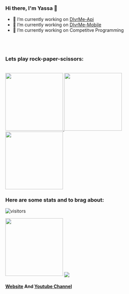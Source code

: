 ### Hi there, I'm Yassa 👋
- 🔭 I’m currently working on [DlvrMe-Api](https://github.com/yassataiseer/DlvrMe-API)
- 🔭 I’m currently working on [DlvrMe-Mobile](https://github.com/yassataiseer/DlvrMe-Mobile)
- 🔭 I’m currently working on Competitve Programming

<br />
<br />
<h3> Lets play rock-paper-scissors:</h3>
<br>
<a href="https://www.google.com/">
<img height="180em" src="https://lh3.googleusercontent.com/proxy/L4dvNZ8CuJF-P9fyS_AfY7FUh6ouwoKamURHE4Cv1tQKjkK6S2igpGGN6r2KtT8mrrxsznjLRO1N8qgfJm48Lhs9" />
</a>
 <img height="180em" src="https://lh3.googleusercontent.com/proxy/J7hQzNW-VmzAc3F5kZAMI52FzrGyk5GfE4xcgnlSQGgsE8RaIkZ9mpCDLmdTynV36b83BSX0LUgbQ_HPh-xwojko2X9BdQ4zW8C9RQni0DbWgQ" />

<br />
 <img height="180em" src="https://lh3.googleusercontent.com/proxy/pauEJkt65sDy4fO8xcgysux3QmWEHEe7nTYQwNhxdjtXLGCISD__aHs6pfE6KoGQ_bD7na0-uFrYbGQIQQIaszUDaFbA9n0"/>
<br />
<h3> Here are some stats and to brag about:</h3>

![visitors](https://visitor-badge.glitch.me/badge?page_id=page.id)

<img height="180em" src="https://github-readme-stats.vercel.app/api?username=yassataiseer&show_icons=true&hide_border=true&&count_private=true&include_all_commits=true" />

<img align="center" src="https://github-readme-stats.vercel.app/api/top-langs/?username=yassataiseer&layout=compact" />

#### [Website](https://yassataiseer.github.io/) And [Youtube Channel](https://www.youtube.com/channel/UCgfY9CE1qvviUHBYd5xYofw)


